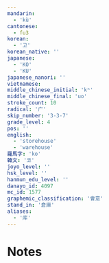 ```yaml
---
mandarin:
  - 'kù'
cantonese:
  - fu3
korean:
  - '고'
korean_native: ''
japanese:
  - 'KO'
  - 'KU'
japanese_nanori: ''
vietnamese:
middle_chinese_initial: 'kʰ'
middle_chinese_final: 'uo'
stroke_count: 10
radical: '广'
skip_number: '3-3-7'
grade_level: 4
pos: ''
english:
  - 'storehouse'
  - 'warehouse'
羅馬字: 'ko'
韓文: '코'
joyo_level: ''
hsk_level: ''
hanmun_edu_level: ''
danayo_id: 4097
mc_id: 1577
graphemic_classification: '會意'
stand_in: '倉庫'
aliases:
  - '库'
---
```


# Notes
